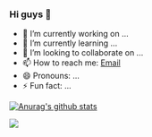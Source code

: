 ### Hi guys 👋

- 🔭 I’m currently working on ...
- 🌱 I’m currently learning ...
- 👯 I’m looking to collaborate on ...
- 📫 How to reach me: [Email](2430202306@qq.com)
- 😄 Pronouns: ...
- ⚡ Fun fact: ...


[![Anurag's github stats](https://github-readme-stats.vercel.app/api?username=newhoo&theme=tokyonight&hide=commits)](https://github.com/anuraghazra/github-readme-stats)

<img src="https://visitor-badge.glitch.me/badge?page_id=newhoo" />

<!-- 
- 🔭 I’m currently working on ...
- 🌱 I’m currently learning ...
- 👯 I’m looking to collaborate on ...
- 🤔 I’m looking for help with ...
- 💬 Ask me about ...
- 📫 How to reach me: ...
- 😄 Pronouns: ...
- ⚡ Fun fact: ... 
-->
